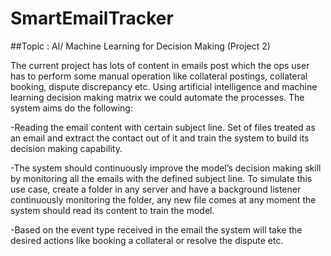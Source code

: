 # SmartEmailTracker

##Topic : AI/ Machine Learning for Decision Making (Project 2)

The current project has lots of content in emails post which the ops user has to perform some manual operation like collateral postings, collateral booking, dispute discrepancy etc. Using artificial intelligence and machine learning decision making matrix we could automate the processes. The system aims do the following:

-Reading the email content with certain subject line. Set of files treated as an email and extract the contact out of it and train the system to build its decision making capability.

-The system should continuously improve the model’s decision making skill by monitoring all the emails with the defined subject line. To simulate this use case, create a folder in any server and have a background listener continuously monitoring the folder, any new file comes at any moment the system should read its content to train the model.

-Based on the event type received in the email the system will take the desired actions like booking a collateral or resolve the dispute etc.
